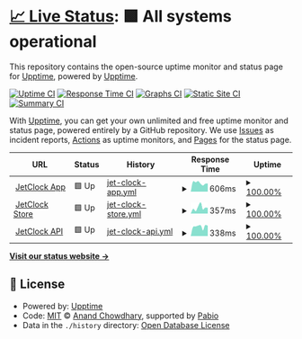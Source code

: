# [📈 Live Status](https://status.jetclock.io): <!--live status--> **🟩 All systems operational**

This repository contains the open-source uptime monitor and status page for [Upptime](https://upptime.js.org), powered by [Upptime](https://github.com/upptime/upptime).

[![Uptime CI](https://github.com/oliverrees/jetclock-status/workflows/Uptime%20CI/badge.svg)](https://github.com/oliverrees/jetclock-status/actions?query=workflow%3A%22Uptime+CI%22)
[![Response Time CI](https://github.com/oliverrees/jetclock-status/workflows/Response%20Time%20CI/badge.svg)](https://github.com/oliverrees/jetclock-status/actions?query=workflow%3A%22Response+Time+CI%22)
[![Graphs CI](https://github.com/oliverrees/jetclock-status/workflows/Graphs%20CI/badge.svg)](https://github.com/oliverrees/jetclock-status/actions?query=workflow%3A%22Graphs+CI%22)
[![Static Site CI](https://github.com/oliverrees/jetclock-status/workflows/Static%20Site%20CI/badge.svg)](https://github.com/oliverrees/jetclock-status/actions?query=workflow%3A%22Static+Site+CI%22)
[![Summary CI](https://github.com/oliverrees/jetclock-status/workflows/Summary%20CI/badge.svg)](https://github.com/oliverrees/jetclock-status/actions?query=workflow%3A%22Summary+CI%22)

With [Upptime](https://upptime.js.org), you can get your own unlimited and free uptime monitor and status page, powered entirely by a GitHub repository. We use [Issues](https://github.com/upptime/upptime/issues) as incident reports, [Actions](https://github.com/oliverrees/jetclock-status/actions) as uptime monitors, and [Pages](https://status.jetclock.io) for the status page.

<!--start: status pages-->
<!-- This summary is generated by Upptime (https://github.com/upptime/upptime) -->
<!-- Do not edit this manually, your changes will be overwritten -->
<!-- prettier-ignore -->
| URL | Status | History | Response Time | Uptime |
| --- | ------ | ------- | ------------- | ------ |
| <img alt="" src="https://icons.duckduckgo.com/ip3/app.jetclock.io.ico" height="13"> [JetClock App](https://app.jetclock.io) | 🟩 Up | [jet-clock-app.yml](https://github.com/jetclock/jetclock-status/commits/HEAD/history/jet-clock-app.yml) | <details><summary><img alt="Response time graph" src="./graphs/jet-clock-app/response-time-week.png" height="20"> 606ms</summary><br><a href="https://status.jetclock.io/history/jet-clock-app"><img alt="Response time 657" src="https://img.shields.io/endpoint?url=https%3A%2F%2Fraw.githubusercontent.com%2Fjetclock%2Fjetclock-status%2FHEAD%2Fapi%2Fjet-clock-app%2Fresponse-time.json"></a><br><a href="https://status.jetclock.io/history/jet-clock-app"><img alt="24-hour response time 575" src="https://img.shields.io/endpoint?url=https%3A%2F%2Fraw.githubusercontent.com%2Fjetclock%2Fjetclock-status%2FHEAD%2Fapi%2Fjet-clock-app%2Fresponse-time-day.json"></a><br><a href="https://status.jetclock.io/history/jet-clock-app"><img alt="7-day response time 606" src="https://img.shields.io/endpoint?url=https%3A%2F%2Fraw.githubusercontent.com%2Fjetclock%2Fjetclock-status%2FHEAD%2Fapi%2Fjet-clock-app%2Fresponse-time-week.json"></a><br><a href="https://status.jetclock.io/history/jet-clock-app"><img alt="30-day response time 657" src="https://img.shields.io/endpoint?url=https%3A%2F%2Fraw.githubusercontent.com%2Fjetclock%2Fjetclock-status%2FHEAD%2Fapi%2Fjet-clock-app%2Fresponse-time-month.json"></a><br><a href="https://status.jetclock.io/history/jet-clock-app"><img alt="1-year response time 657" src="https://img.shields.io/endpoint?url=https%3A%2F%2Fraw.githubusercontent.com%2Fjetclock%2Fjetclock-status%2FHEAD%2Fapi%2Fjet-clock-app%2Fresponse-time-year.json"></a></details> | <details><summary><a href="https://status.jetclock.io/history/jet-clock-app">100.00%</a></summary><a href="https://status.jetclock.io/history/jet-clock-app"><img alt="All-time uptime 100.00%" src="https://img.shields.io/endpoint?url=https%3A%2F%2Fraw.githubusercontent.com%2Fjetclock%2Fjetclock-status%2FHEAD%2Fapi%2Fjet-clock-app%2Fuptime.json"></a><br><a href="https://status.jetclock.io/history/jet-clock-app"><img alt="24-hour uptime 100.00%" src="https://img.shields.io/endpoint?url=https%3A%2F%2Fraw.githubusercontent.com%2Fjetclock%2Fjetclock-status%2FHEAD%2Fapi%2Fjet-clock-app%2Fuptime-day.json"></a><br><a href="https://status.jetclock.io/history/jet-clock-app"><img alt="7-day uptime 100.00%" src="https://img.shields.io/endpoint?url=https%3A%2F%2Fraw.githubusercontent.com%2Fjetclock%2Fjetclock-status%2FHEAD%2Fapi%2Fjet-clock-app%2Fuptime-week.json"></a><br><a href="https://status.jetclock.io/history/jet-clock-app"><img alt="30-day uptime 100.00%" src="https://img.shields.io/endpoint?url=https%3A%2F%2Fraw.githubusercontent.com%2Fjetclock%2Fjetclock-status%2FHEAD%2Fapi%2Fjet-clock-app%2Fuptime-month.json"></a><br><a href="https://status.jetclock.io/history/jet-clock-app"><img alt="1-year uptime 100.00%" src="https://img.shields.io/endpoint?url=https%3A%2F%2Fraw.githubusercontent.com%2Fjetclock%2Fjetclock-status%2FHEAD%2Fapi%2Fjet-clock-app%2Fuptime-year.json"></a></details>
| <img alt="" src="https://icons.duckduckgo.com/ip3/jetclock.io.ico" height="13"> [JetClock Store](https://jetclock.io) | 🟩 Up | [jet-clock-store.yml](https://github.com/jetclock/jetclock-status/commits/HEAD/history/jet-clock-store.yml) | <details><summary><img alt="Response time graph" src="./graphs/jet-clock-store/response-time-week.png" height="20"> 357ms</summary><br><a href="https://status.jetclock.io/history/jet-clock-store"><img alt="Response time 345" src="https://img.shields.io/endpoint?url=https%3A%2F%2Fraw.githubusercontent.com%2Fjetclock%2Fjetclock-status%2FHEAD%2Fapi%2Fjet-clock-store%2Fresponse-time.json"></a><br><a href="https://status.jetclock.io/history/jet-clock-store"><img alt="24-hour response time 347" src="https://img.shields.io/endpoint?url=https%3A%2F%2Fraw.githubusercontent.com%2Fjetclock%2Fjetclock-status%2FHEAD%2Fapi%2Fjet-clock-store%2Fresponse-time-day.json"></a><br><a href="https://status.jetclock.io/history/jet-clock-store"><img alt="7-day response time 357" src="https://img.shields.io/endpoint?url=https%3A%2F%2Fraw.githubusercontent.com%2Fjetclock%2Fjetclock-status%2FHEAD%2Fapi%2Fjet-clock-store%2Fresponse-time-week.json"></a><br><a href="https://status.jetclock.io/history/jet-clock-store"><img alt="30-day response time 345" src="https://img.shields.io/endpoint?url=https%3A%2F%2Fraw.githubusercontent.com%2Fjetclock%2Fjetclock-status%2FHEAD%2Fapi%2Fjet-clock-store%2Fresponse-time-month.json"></a><br><a href="https://status.jetclock.io/history/jet-clock-store"><img alt="1-year response time 345" src="https://img.shields.io/endpoint?url=https%3A%2F%2Fraw.githubusercontent.com%2Fjetclock%2Fjetclock-status%2FHEAD%2Fapi%2Fjet-clock-store%2Fresponse-time-year.json"></a></details> | <details><summary><a href="https://status.jetclock.io/history/jet-clock-store">100.00%</a></summary><a href="https://status.jetclock.io/history/jet-clock-store"><img alt="All-time uptime 100.00%" src="https://img.shields.io/endpoint?url=https%3A%2F%2Fraw.githubusercontent.com%2Fjetclock%2Fjetclock-status%2FHEAD%2Fapi%2Fjet-clock-store%2Fuptime.json"></a><br><a href="https://status.jetclock.io/history/jet-clock-store"><img alt="24-hour uptime 100.00%" src="https://img.shields.io/endpoint?url=https%3A%2F%2Fraw.githubusercontent.com%2Fjetclock%2Fjetclock-status%2FHEAD%2Fapi%2Fjet-clock-store%2Fuptime-day.json"></a><br><a href="https://status.jetclock.io/history/jet-clock-store"><img alt="7-day uptime 100.00%" src="https://img.shields.io/endpoint?url=https%3A%2F%2Fraw.githubusercontent.com%2Fjetclock%2Fjetclock-status%2FHEAD%2Fapi%2Fjet-clock-store%2Fuptime-week.json"></a><br><a href="https://status.jetclock.io/history/jet-clock-store"><img alt="30-day uptime 100.00%" src="https://img.shields.io/endpoint?url=https%3A%2F%2Fraw.githubusercontent.com%2Fjetclock%2Fjetclock-status%2FHEAD%2Fapi%2Fjet-clock-store%2Fuptime-month.json"></a><br><a href="https://status.jetclock.io/history/jet-clock-store"><img alt="1-year uptime 100.00%" src="https://img.shields.io/endpoint?url=https%3A%2F%2Fraw.githubusercontent.com%2Fjetclock%2Fjetclock-status%2FHEAD%2Fapi%2Fjet-clock-store%2Fuptime-year.json"></a></details>
| <img alt="" src="https://icons.duckduckgo.com/ip3/api.jetclock.io.ico" height="13"> [JetClock API](https://api.jetclock.io) | 🟩 Up | [jet-clock-api.yml](https://github.com/jetclock/jetclock-status/commits/HEAD/history/jet-clock-api.yml) | <details><summary><img alt="Response time graph" src="./graphs/jet-clock-api/response-time-week.png" height="20"> 338ms</summary><br><a href="https://status.jetclock.io/history/jet-clock-api"><img alt="Response time 309" src="https://img.shields.io/endpoint?url=https%3A%2F%2Fraw.githubusercontent.com%2Fjetclock%2Fjetclock-status%2FHEAD%2Fapi%2Fjet-clock-api%2Fresponse-time.json"></a><br><a href="https://status.jetclock.io/history/jet-clock-api"><img alt="24-hour response time 367" src="https://img.shields.io/endpoint?url=https%3A%2F%2Fraw.githubusercontent.com%2Fjetclock%2Fjetclock-status%2FHEAD%2Fapi%2Fjet-clock-api%2Fresponse-time-day.json"></a><br><a href="https://status.jetclock.io/history/jet-clock-api"><img alt="7-day response time 338" src="https://img.shields.io/endpoint?url=https%3A%2F%2Fraw.githubusercontent.com%2Fjetclock%2Fjetclock-status%2FHEAD%2Fapi%2Fjet-clock-api%2Fresponse-time-week.json"></a><br><a href="https://status.jetclock.io/history/jet-clock-api"><img alt="30-day response time 309" src="https://img.shields.io/endpoint?url=https%3A%2F%2Fraw.githubusercontent.com%2Fjetclock%2Fjetclock-status%2FHEAD%2Fapi%2Fjet-clock-api%2Fresponse-time-month.json"></a><br><a href="https://status.jetclock.io/history/jet-clock-api"><img alt="1-year response time 309" src="https://img.shields.io/endpoint?url=https%3A%2F%2Fraw.githubusercontent.com%2Fjetclock%2Fjetclock-status%2FHEAD%2Fapi%2Fjet-clock-api%2Fresponse-time-year.json"></a></details> | <details><summary><a href="https://status.jetclock.io/history/jet-clock-api">100.00%</a></summary><a href="https://status.jetclock.io/history/jet-clock-api"><img alt="All-time uptime 100.00%" src="https://img.shields.io/endpoint?url=https%3A%2F%2Fraw.githubusercontent.com%2Fjetclock%2Fjetclock-status%2FHEAD%2Fapi%2Fjet-clock-api%2Fuptime.json"></a><br><a href="https://status.jetclock.io/history/jet-clock-api"><img alt="24-hour uptime 100.00%" src="https://img.shields.io/endpoint?url=https%3A%2F%2Fraw.githubusercontent.com%2Fjetclock%2Fjetclock-status%2FHEAD%2Fapi%2Fjet-clock-api%2Fuptime-day.json"></a><br><a href="https://status.jetclock.io/history/jet-clock-api"><img alt="7-day uptime 100.00%" src="https://img.shields.io/endpoint?url=https%3A%2F%2Fraw.githubusercontent.com%2Fjetclock%2Fjetclock-status%2FHEAD%2Fapi%2Fjet-clock-api%2Fuptime-week.json"></a><br><a href="https://status.jetclock.io/history/jet-clock-api"><img alt="30-day uptime 100.00%" src="https://img.shields.io/endpoint?url=https%3A%2F%2Fraw.githubusercontent.com%2Fjetclock%2Fjetclock-status%2FHEAD%2Fapi%2Fjet-clock-api%2Fuptime-month.json"></a><br><a href="https://status.jetclock.io/history/jet-clock-api"><img alt="1-year uptime 100.00%" src="https://img.shields.io/endpoint?url=https%3A%2F%2Fraw.githubusercontent.com%2Fjetclock%2Fjetclock-status%2FHEAD%2Fapi%2Fjet-clock-api%2Fuptime-year.json"></a></details>

<!--end: status pages-->

[**Visit our status website →**](https://status.jetclock.io)

## 📄 License

- Powered by: [Upptime](https://github.com/upptime/upptime)
- Code: [MIT](./LICENSE) © [Anand Chowdhary](https://anandchowdhary.com), supported by [Pabio](https://pabio.com)
- Data in the `./history` directory: [Open Database License](https://opendatacommons.org/licenses/odbl/1-0/)
